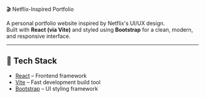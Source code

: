 🎬 Netflix-Inspired Portfolio

A personal portfolio website inspired by Netflix's UI/UX design.  
Built with **React (via Vite)** and styled using **Bootstrap** for a clean, modern, and responsive interface.

---

## 🚀 Tech Stack

- [React](https://react.dev/) – Frontend framework
- [Vite](https://vitejs.dev/) – Fast development build tool
- [Bootstrap](https://getbootstrap.com/) – UI styling framework
